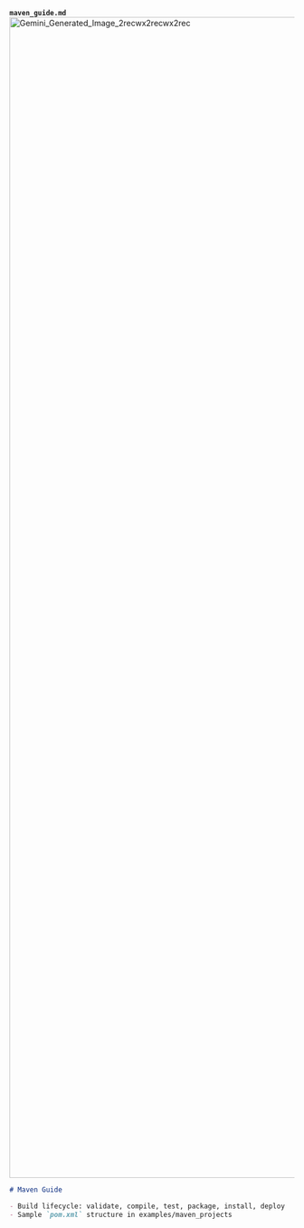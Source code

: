 

**`maven_guide.md`**
<img width="2048" height="2048" alt="Gemini_Generated_Image_2recwx2recwx2rec" src="https://github.com/user-attachments/assets/0ddabb82-176c-419f-ad62-2d2a86c6500f" />

```markdown
# Maven Guide

- Build lifecycle: validate, compile, test, package, install, deploy
- Sample `pom.xml` structure in examples/maven_projects


